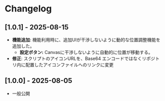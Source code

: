 # Changelog

## [1.0.1] - 2025-08-15
- **機能追加**: 機能利用時に、追加UIが干渉しないように動的な位置調整機能を追加した。
  - **設定ボタン:** Canvasに干渉しないように自動的に位置が移動する。
- **修正**: スクリプトのアイコンURLを、Base64 エンコードではなくリポジトリ内に配置したアイコンファイルへのリンクに変更

## [1.0.0] - 2025-08-05
- 一般公開